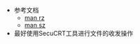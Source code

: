 - 参考文档
	- [man rz](https://linux.die.net/man/1/rz)
	- [man sz](https://linux.die.net/man/1/sz)
- 最好使用SecuCRT工具进行文件的收发操作